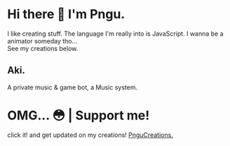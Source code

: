 # Hi there 👋 I'm Pngu.

I like creating stuff.
The language I'm really into is JavaScript.
I wanna be a animator someday tho...<br>
See my creations below. 

## Aki.
A private music & game bot, a Music system.


# OMG... 😳 | Support me!
click it! and get updated on my creations!
[PnguCreations.](https://github.com/jkPngu)
